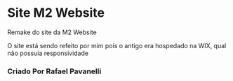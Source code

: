 <h1>Site M2 Website</h1>
<p>Remake do site da M2 Website</p>
<p>O site está sendo refeito por mim pois o antigo era hospedado na WIX, qual não possuia responsividade</p>
<h3>Criado Por Rafael Pavanelli </h3>